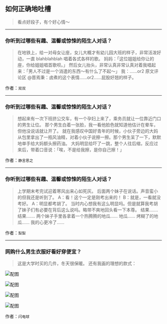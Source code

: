## 如何正确地吐槽

> 看点好段子，有个好心情～


 
---

### 你听到过哪些有趣、温馨或惊悚的陌生人对话？

> 在地铁上，给一对母女让座，女儿大概才有幼儿园大班的样子，非常活泼好动，一直 blahblahblah 唱着各式各样的歌。
> 妈妈：「这位姐姐给你让的座，你给姐姐唱首歌呗。」
> 然后女儿抬头，非常认真非常认真对着我唱起来：「男人不过是一个消遣的东西～有什么了不起～」
> 我：……or2
> 原文评论区 @晋焉秉：卤煮的这个表情……or2……屁股好翘的样子。


作者：`双双`

---

### 你听到过哪些有趣、温馨或惊悚的陌生人对话？

> 想起来有一次下班挤公交车，有一个孕妇上来了，乘务员就让一位靠近门口的男生让位。
> 那个男生白着一张脸，我一看他脸色就知道他估计在晕车，但他没说话就让开了。
> 就在我感叹中国好青年的时候，小伙子旁边的大妈从包里拿出了一瓶风油精，对着小伙子说擦一擦。那个男生呆了一下，默默地单手给大妈额头擦药油。
> 大妈明显给吓了一跳，整个人往后缩，反应过来后，带着口音说：「唉，不是给我擦，是你自己擦！」


作者：`静言思之`

---

### 你听到过哪些有趣、温馨或惊悚的陌生人对话？

> 上学期末考完试迎着寒风出来心如死灰。
> 后面两个妹子在说话。声音蛮小的但我还是听到了。
> A：看！这个一定是刚考出来的！
> B：就是，一看就没考好。
> A：明显都考胡了。
> 当时内心想我有这么明显吗。但是就算我考胡了妹子们有必要在背后这么说吗。略带不爽地回头看一下本尊。
> 结果.……
> 结果.……
> 两个妹子手里各拿着一个热腾腾的地瓜……
> 地瓜……
> 烤糊了的地瓜……
> 我的心更冷了……


作者：`梨梨`

---

### 网购什么男生衣服好看好穿便宜？

> 这是大学时买的几件，冬天很保暖。
> 还有我画的理想的款式：



![配图](http://pic2.zhimg.com/70/8f452ce829208cd0ec05a1a60c8f1c49_b.jpg)



![配图](http://pic4.zhimg.com/70/77aad9c2bccbb4efb3a90911f11bb427_b.jpg)



![配图](http://pic3.zhimg.com/70/6bb2011373e410a69486ec925fac5966_b.jpg)



![配图](http://pic1.zhimg.com/70/3bd89e57e2d5dead1534379aeb310fcc_b.jpg)


作者：`闪电球`